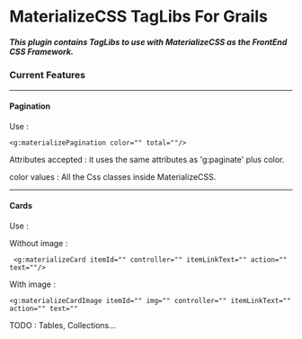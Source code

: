 # MaterializeCSS TagLibs For Grails

##### This plugin contains TagLibs to use with MaterializeCSS as the FrontEnd CSS Framework.

### Current Features

---

#### Pagination

Use : 

`<g:materializePagination color="" total=""/>`

Attributes accepted : it uses the same attributes as 'g:paginate' plus color.

color values : All the Css classes inside MaterializeCSS.

---

#### Cards

Use : 

Without image : 

` <g:materializeCard itemId="" controller="" itemLinkText="" action="" text=""/>`

With image : 

`<g:materializeCardImage itemId="" img="" controller="" itemLinkText="" action="" text=""`

TODO : Tables, Collections...